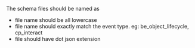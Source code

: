 The schema files should be named as
* file name should be all lowercase
* file name should exactly match the event type. eg: be_object_lifecycle, cp_interact
* file should have dot json extension

